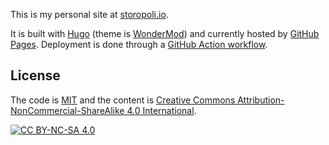 This is my personal site at [storopoli.io](https://storopoli.io).

It is built with [Hugo](https://gohugo.io/)
(theme is [WonderMod](https://github.com/Wonderfall/hugo-WonderMod))
and currently hosted by [GitHub Pages](https://pages.github.com/).
Deployment is done through a [GitHub Action workflow](https://github.com/storopoli/storopoli.github.io/tree/main/.github/workflows).

## License

The code is [MIT](https://mit-license.org/)
and the content is [Creative Commons Attribution-NonCommercial-ShareAlike 4.0 International][cc-by-nc-sa].

[![CC BY-NC-SA 4.0][cc-by-nc-sa-image]][cc-by-nc-sa]

[cc-by-nc-sa]: http://creativecommons.org/licenses/by-nc-sa/4.0/
[cc-by-nc-sa-image]: https://licensebuttons.net/l/by-nc-sa/4.0/88x31.png
[cc-by-nc-sa-shield]: https://img.shields.io/badge/License-CC%20BY--NC--SA%204.0-lightgrey.svg

